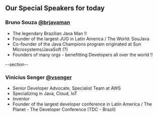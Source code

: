 ## Our Special Speakers for today

### Bruno Souza [@brjavaman](https://twitter.com/brjavaman)
- The legendary Brazilian Java Man !!
- Founder of the largest JUG in Latin America / The World:  SouJava
- Co-founder of the Java Champions program originated at Sun Microsystems/JavaSoft (?)
- Founders of many orgs - benefitting Developers all over the world !!

--section--
### Vinicius Senger [@vsenger](https://twitter.com/vsenger)
- Senior Developer Advocate, Specialist Team at AWS
- Specializing in Java, Cloud, IoT
- Inventor
- Founder of the largest developer conference in Latin America / The Planet - The Developer Conference (TDC - Brazil)











